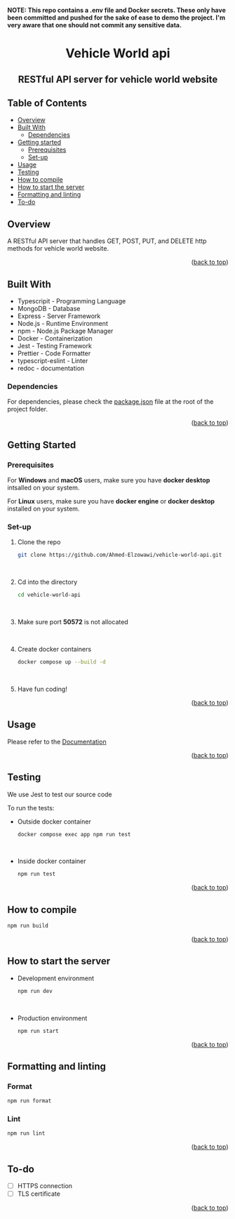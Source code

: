 **NOTE: This repo contains a .env file and Docker secrets. These only have been committed and pushed for the sake of ease to demo the project. I'm very aware that one should not commit any sensitive data.**

<h1 align="center"> Vehicle World api </h1>

<h2 style="border-bottom: 0px" align="center">RESTful API server for vehicle world website</h2>

<a name="readme-top"></a>

## Table of Contents

- [Overview](#overview)
- [Built With](#built-with)
  - [Dependencies](#dependencies)
- [Getting started](#getting-started)
  - [Prerequisites](#prerequisites)
  - [Set-up](#set-up)
- [Usage](#usage)
- [Testing](#testing)
- [How to compile](#how-to-compile)
- [How to start the server](#how-to-start-the-server)
- [Formatting and linting](#formatting-and-linting)
- [To-do](#to-do)

## Overview

A RESTful API server that handles GET, POST, PUT, and DELETE http methods for vehicle world website.

<p align="right">(<a href="#readme-top">back to top</a>)</p>

## Built With

- Typescripit - Programming Language
- MongoDB - Database
- Express - Server Framework
- Node.js - Runtime Environment
- npm - Node.js Package Manager
- Docker - Containerization
- Jest - Testing Framework
- Prettier - Code Formatter
- typescript-eslint - Linter
- redoc - documentation

### Dependencies

For dependencies, please check the [package.json](package.json) file at the root of the project folder.

<p align="right">(<a href="#readme-top">back to top</a>)</p>

## Getting Started

### Prerequisites

For **Windows** and **macOS** users, make sure you have **docker desktop** intsalled on your system.

For **Linux** users, make sure you have **docker engine** or **docker desktop** installed on your system.

### Set-up

1. Clone the repo

   ```sh
   git clone https://github.com/Ahmed-Elzowawi/vehicle-world-api.git
   ```

   <br>

2. Cd into the directory

   ```sh
   cd vehicle-world-api
   ```

   <br>

3. Make sure port **50572** is not allocated

   <br>

4. Create docker containers

   ```sh
   docker compose up --build -d
   ```

   <br>

5. Have fun coding!

<p align="right">(<a href="#readme-top">back to top</a>)</p>

## Usage

Please refer to the [Documentation](https://ahmed-elzowawi.github.io/vehicles_api_docs/)

<p align="right">(<a href="#readme-top">back to top</a>)</p>

## Testing

We use Jest to test our source code

To run the tests:

- Outside docker container

  ```sh
  docker compose exec app npm run test
  ```

<br>

- Inside docker container

  ```sh
  npm run test
  ```

<p align="right">(<a href="#readme-top">back to top</a>)</p>

## How to compile

```sh
npm run build
```

<p align="right">(<a href="#readme-top">back to top</a>)</p>

## How to start the server

- Development environment

  ```sh
  npm run dev
  ```

  <br>

- Production environment

  ```sh
  npm run start
  ```

<p align="right">(<a href="#readme-top">back to top</a>)</p>

## Formatting and linting

### Format

```sh
npm run format
```

### Lint

```sh
npm run lint
```

<p align="right">(<a href="#readme-top">back to top</a>)</p>

## To-do

- [ ] HTTPS connection
- [ ] TLS certificate

<p align="right">(<a href="#readme-top">back to top</a>)</p>
